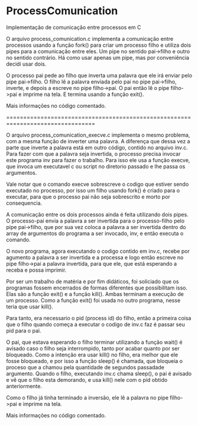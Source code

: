 # ProcessComunication
Implementação de comunicação entre processos em C

O arquivo process_comunication.c implementa a comunicação entre processos usando a função fork() para criar um processo filho
e utiliza dois pipes para a comunicação entre eles. Um pipe no sentido pai->filho e outro no sentido contrário. Há como usar
apenas um pipe, mas por conveniência decidi usar dois.

O processo pai pede ao filho que inverta uma palavra que ele irá enviar pelo pipe pai->filho.
O filho lê a palavra enviada pelo pai no pipe pai->filho, inverte, e depois a escreve no pipe filho->pai.
O pai então lê o pipe filho->pai e imprime na tela. E termina usando a função exit().

Mais informações no código comentado.

================================================================================

O arquivo process_comunication_execve.c implementa o mesmo problema, com a mesma função de inverter uma palavra.
A diferença que dessa vez a parte que inverte a palavra está em outro código, contido no arquivo inv.c.
Para fazer com que a palavra seja invertida, o processo precisa invocar este programa inv para fazer o trabalho.
Para isso ele usa a função execve, que invoca um executavel c ou script no diretorio passado e lhe passa os argumentos.

Vale notar que o comando execve sobrescreve o codigo que estiver sendo executado no processo, por isso um filho usando
fork() é criado para o executar, para que o processo pai não seja sobrescrito e morto por consequencia.

A comunicação entre os dois processos ainda é feita utilizando dois pipes. O processo-pai envia a palavra a ser invertida
para o processo-filho pelo pipe pai->filho, que por sua vez coloca a palavra a ser invertida dentro do array de argumentos
do programa a ser invocado, inv, e então executa o comando.

O novo programa, agora executando o codigo contido em inv.c, recebe por agumento a palavra a ser invertida e a processa
e logo então escreve no pipe filho->pai a palavra invertida, para que ele, que está esperando a receba e possa imprimir.

Por ser um trabalho de matéria e por fim didáticos, foi soliciado que os programas fossem encerrados de formas diferentes
que possibilitam isso. Elas são a função exit() e a função kill(). Ambas terminam a execução de um processo. Como a função
exit() foi usada no outro programa, nesse teria que usar kill().

Para tanto, era necessario o pid (process id) do filho, então a primeira coisa que o filho quando começa a executar o codigo
de inv.c faz é passar seu pid para o pai.

O pai, que estava esperando o filho terminar utilizando a função wait() é avisado caso o filho seja interrompido, tanto
por acabar quanto por ser bloqueado. Como a intenção era usar kill() no filho, era melhor que ele fosse bloqueado, e por
isso a função sleep() é chamada, que bloqueia o proceso que a chamou pela quantidade de segundos passadade argumento.
Quando o filho, executando inv.c chama sleep(), o pai é avisado e vê que o filho esta demorando, e usa kill() nele com o pid
obtido anteriormente.

Como o filho já tinha terminado a inversão, ele lê a palavra no pipe filho->pai e imprime na tela.

Mais informações no código comentado.
